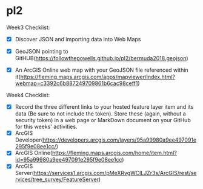 # pl2

Week3 Checklist:
- [X] Discover JSON and importing data into Web Maps 
- [X] GeoJSON pointing to GitHUB(https://followthepowells.github.io/pl2/bermuda2018.geojson)
- [X] An ArcGIS Online web map with your GeoJSON file referenced within it(https://fleming.maps.arcgis.com/apps/mapviewer/index.html?webmap=c3392c6b887249709861b6cac98ceff1)


Week4 Checklist:
- [X] Record the three different links to your hosted feature layer item and its data (Be sure to not include the token). Store these (again, without a security token) in a web page or MarkDown document on your GitHub for this weeks' activities.
- [X] ArcGIS Developer(https://developers.arcgis.com/layers/95a99980a9ee497091e295f9e08ee1cc/)
- [X] ArcGIS Online(https://fleming.maps.arcgis.com/home/item.html?id=95a99980a9ee497091e295f9e08ee1cc)
- [X] ArcGIS Server(https://services1.arcgis.com/pMeXRvgWClLJZr3s/ArcGIS/rest/services/tree_survey/FeatureServer)
